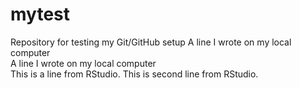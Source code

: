 # mytest
Repository for testing my Git/GitHub setup
A line I wrote on my local computer  
A line I wrote on my local computer  
This is a line from RStudio.
This is second line from RStudio.
